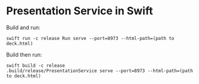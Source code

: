 # Presentation Service in Swift

Build and run:
```shell
swift run -c release Run serve --port=8973 --html-path=(path to deck.html)
```

Build then run:
```shell
swift build -c release
.build/release/PresentationService serve --port=8973 --html-path=(path to deck.html)
```
